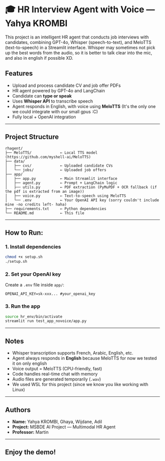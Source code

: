 # 🎓 HR Interview Agent with Voice — Yahya KROMBI

This project is an intelligent HR agent that conducts job interviews with candidates, combining GPT-4o, Whisper (speech-to-text), and MeloTTS (text-to-speech) in a Streamlit interface.
Whisper may sometimes not pick up the best words from the audio, so it is better to talk clear into the mic, and also in english if possible XD.

## Features

- Upload and process candidate CV and job offer PDFs
- HR agent powered by GPT-4o and LangChain
- Candidate can **type or speak**
- Uses **Whisper API** to transcribe speech
- Agent responds in English, with voice using **MeloTTS** (It's the only one we could integrate with our small gpus :C)
- Fully local + OpenAI integration

---

## Project Structure

```
rhagent/
├── MeloTTS/             ← Local TTS model (https://github.com/myshell-ai/MeloTTS)
├── data/
│   ├── cvs/             ← Uploaded candidate CVs
│   └── jobs/            ← Uploaded job offers
├── app/
│   ├── app.py           ← Main Streamlit interface
│   ├── agent.py         ← Prompt + LangChain logic
│   ├── utils.py         ← PDF extraction (PyMuPDF + OCR fallback (if the pdf is extracted from an image))
│   ├── voice.py         ← Text-to-speech using MeloTTS
│   └── .env             ← Your OpenAI API key (sorry couldn't include mine -no credits left- haha)
├── requirements.txt     ← Python dependencies
└── README.md            ← This file
```

---

## How to Run:

### 1. Install dependencies

```bash
chmod +x setup.sh
./setup.sh
```

### 2. Set your OpenAI key

Create a `.env` file inside `app/`:

```env
OPENAI_API_KEY=sk-xxx... #your_openai_key
```

### 3. Run the app


```bash
source hr_env/bin/activate
streamlit run test_app_novoice/app.py
```


---

## Notes

- Whisper transcription supports French, Arabic, English, etc.
- Agent always responds in **English** because MeloTTS for now we tested it on only english
- Voice output = MeloTTS (CPU-friendly, fast)
- Code handles real-time chat with memory
- Audio files are generated temporarily (`.wav`)
- We used WSL for this project (since we know you like working with Linux)

---

## Authors

- **Name:** Yahya KROMBI,  Ghaya, Wijdane, Adil
- **Project:** MSBDE AI Project — Multimodal HR Agent  
- **Professor:** Martin

---

## Enjoy the demo!
